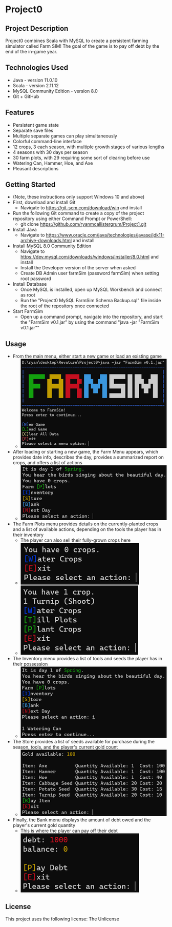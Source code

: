 # Project0
## Project Description
Project0 combines Scala with MySQL to create a persistent farming simulator called Farm SIM! The goal of the game is to pay off debt by the end of the in-game year.

## Technologies Used
- Java - version 11.0.10
- Scala - version 2.11.12
- MySQL Community Edition - version 8.0
- Git + GitHub

## Features
- Persistent game state
- Separate save files
- Multiple separate games can play simultaneously
- Colorful command-line interface
- 12 crops, 3 each season, with multiple growth stages of various lengths
- 4 seasons with 30 days per season
- 30 farm plots, with 29 requiring some sort of clearing before use
- Watering Can, Hammer, Hoe, and Axe
- Pleasant descriptions

## Getting Started
- (Note, these instructions only support Windows 10 and above)
- First, download and install Git
    - Navigate to https://git-scm.com/download/win and install
- Run the following Git command to create a copy of the project repository using either Command Prompt or PowerShell:
    - git clone https://github.com/ryanmcallistergrum/Project1.git
- Install Java
    - Navigate to https://www.oracle.com/java/technologies/javase/jdk11-archive-downloads.html and install
- Install MySQL 8.0 Community Edition
  - Navigate to https://dev.mysql.com/downloads/windows/installer/8.0.html and install
  - Install the Developer version of the server when asked
  - Create DB Admin user farmSim (password farmSim) when setting root password
- Install Database
  - Once MySQL is installed, open up MySQL Workbench and connect as root
  - Run the "Project0 MySQL FarmSim Schema Backup.sql" file inside the root of the repository once connected
- Start FarmSim
  - Open up a command prompt, navigate into the repository, and start the "FarmSim v0.1.jar" by using the command "java -jar "FarmSim v0.1.jar""

## Usage
- From the main menu, either start a new game or load an existing game
  - ![Main Menu](/images/Main%20Menu.png?raw=true)
- After loading or starting a new game, the Farm Menu appears, which provides date info, describes the day, provides a summarized report on crops, and offers a list of actions
  - ![Farm Menu](/images/Farm%20Menu.png?raw=true)
- The Farm Plots menu provides details on the currently-planted crops and a list of available actions, depending on the tools the player has in their inventory
  - The player can also sell their fully-grown crops here
  - ![Farm Plots](/images/Farm%20Plots.png?raw=true)
  - ![Farm Plots Planted Crop With Hoe](/images/Farm%20Plots%20Planted%20Crop%20With%20Hoe.png?raw=true)
- The Inventory menu provides a list of tools and seeds the player has in their possession
  - ![Inventory](/images/Inventory.png?raw=true)
- The Store provides a list of seeds available for purchase during the season, tools, and the player's current gold count
  - ![Store](/images/Store.png?raw=true)
- Finally, the Bank menu displays the amount of debt owed and the player's current gold quantity
  - This is where the player can pay off their debt
  - ![Bank](/images/Bank.png?raw=true)

## License
This project uses the following license: The Unlicense